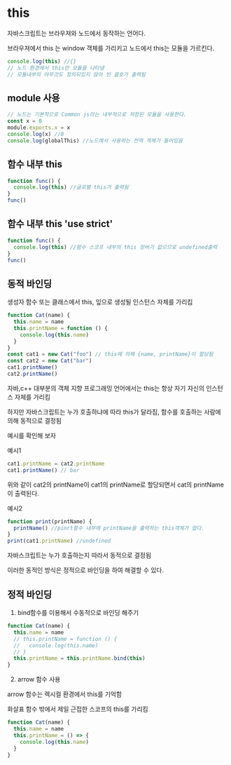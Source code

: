 # this

자바스크립트는 브라우져와 노드에서 동작하는 언어다.

브라우져에서 this 는 window 객체를 가리키고 노드에서 this는 모듈을 가르킨다.

```js
console.log(this) //{}
// 노드 환경에서 this란 모듈을 나타냄
// 모듈내부의 아무것도 정의되있지 않아 빈 괄호가 출력됨
```

## module 사용

```js
// 노드는 기본적으로 Common js라는 내부적으로 저장된 모듈을 사용한다.
const x = 0
module.exports.x = x
console.log(x) //0
console.log(globalThis) //노드에서 사용하는 전역 겍체가 들어있음
```

## 함수 내부 this

```js
function func() {
  console.log(this) //글로벌 this가 출력됨
}
func()
```

## 함수 내부 this 'use strict'

```js
function func() {
  console.log(this) //함수 스코프 내부의 this 장버기 앖으므로 undefined출력
}
func()
```

## 동적 바인딩

생성자 함수 또는 클래스에서 this, 잎으로 생성될 인스턴스 자체를 가리킴

```js
function Cat(name) {
  this.name = name
  this.printName = function () {
    console.log(this.name)
  }
}
const cat1 = new Cat("foo") // this에 의해 {name, printName}이 할당됨
const cat2 = new Cat("bar")
cat1.printName()
cat2.printName()
```

자바,c++ 대부분의 객체 지향 프로그래밍 언어에서는 this는 항상 자기 자신의 인스턴스 자체를 가리킴

하지만 자바스크립트는 누가 호출하냐에 따라 this가 달라짐, 함수를 호출하는 사람에 의해 동적으로 결정됨

예시를 확인해 보자

예시1

```js
cat1.printName = cat2.printName
cat1.printName() // bar
```

위와 같이 cat2의 printName이 cat1의 printName로 할당되면서 cat의 printName이 출력된다.

예시2

```js
function print(printName) {
  printName() //pinrt함수 내부에 printName을 출력하는 this객체가 없다.
}
print(cat1.printName) //undefined
```

자바스크립트는 누가 호출하는지 따라서 동적으로 결정됨

이러한 동적인 방식은 정적으로 바인딩을 하여 해결할 수 있다.

## 정적 바인딩

1. bind함수를 이용해서 수동적으로 바인딩 해주기

```js
function Cat(name) {
  this.name = name
  // this.printName = function () {
  //   console.log(this.name)
  // }
  this.printName = this.printName.bind(this)
}
```

2. arrow 함수 사용

arrow 함수는 렉시컬 환경에서 this를 기억함

화살표 함수 밖에서 제일 근접한 스코프의 this를 가리킴

```js
function Cat(name) {
  this.name = name
  this.printName = () => {
    console.log(this.name)
  }
}
```
